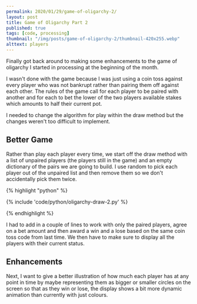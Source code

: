 ```yaml
---
permalink: 2020/01/29/game-of-oligarchy-2/
layout: post
title: Game of Oligarchy Part 2
published: true
tags: [code, processing]
thumbnail: "/img/posts/game-of-oligarchy-2/thumbnail-420x255.webp"
alttext: players
---
```


Finally got back around to making some enhancements to the game of oligarchy I started in processing at the beginning of the month. 

I wasn't done with the game because I was just using a coin toss against every player who was not bankrupt rather than pairing them off against each other. The rules of 
the game call for each player to be paired with another and for each to bet the lower of the two players available stakes which amounts to half their current pot.

I needed to change the algorithm for play within the draw method but the changes weren't too difficult to implement. 


## Better Game

Rather than play each player every time, we start off the draw method with a list of unpaired players (the players still in the game) and an empty dictionary of the 
pairs we are going to build. I use random to pick each player out of the unpaired list and then remove them so we don't accidentally pick them twice. 

{% highlight "python" %}

{% include 'code/python/oligarchy-draw-2.py' %}

{% endhighlight %}

I had to add in a couple of lines to work with only the paired players, agree on a bet amount and then award a win and a lose based on the same coin toss code from last time. 
We then have to make sure to display all the players with their current status. 


## Enhancements

Next, I want to give a better illustration of how much each player has at any point in time by maybe representing them as bigger 
or smaller circles on the screen so that as they win or lose, the display shows a bit more dynamic animation than currently with 
just colours.


